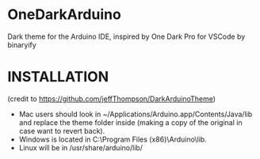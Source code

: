 # OneDarkArduino
Dark theme for the Arduino IDE, inspired by One Dark Pro for VSCode by binaryify

# INSTALLATION 
(credit to https://github.com/jeffThompson/DarkArduinoTheme) 
* Mac users should look in ~/Applications/Arduino.app/Contents/Java/lib and replace the theme folder inside (making a copy of the original in case want to revert back).
* Windows is located in C:\Program Files (x86)\Arduino\lib.
* Linux will be in /usr/share/arduino/lib/
